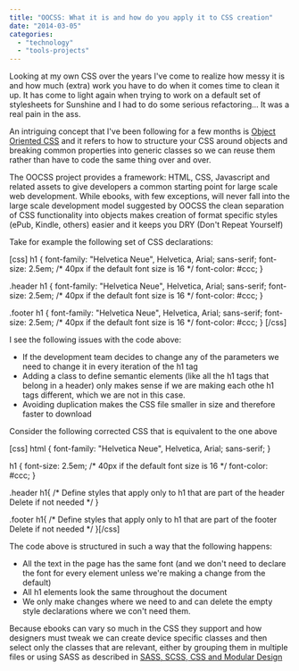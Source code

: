 ```yaml
---
title: "OOCSS: What it is and how do you apply it to CSS creation"
date: "2014-03-05"
categories: 
  - "technology"
  - "tools-projects"
---
```


Looking at my own CSS over the years I've come to realize how messy it is and how much (extra) work you have to do when it comes time to clean it up. It has come to light again when trying to work on a default set of stylesheets for Sunshine and I had to do some serious refactoring... It was a real pain in the ass.

An intriguing concept that I've been following for a few months is [Object Oriented CSS](https://github.com/stubbornella/oocss/wiki) and it refers to how to structure your CSS around objects and breaking common properties into generic classes so we can reuse them rather than have to code the same thing over and over.

The OOCSS project provides a framework: HTML, CSS, Javascript and related assets to give developers a common starting point for large scale web development. While ebooks, with few exceptions, will never fall into the large scale development model suggested by OOCSS the clean separation of CSS functionality into objects makes creation of format specific styles (ePub, Kindle, others) easier and it keeps you DRY (Don't Repeat Yourself)

Take for example the following set of CSS declarations:

\[css\] h1 { font-family: "Helvetica Neue", Helvetica, Arial; sans-serif; font-size: 2.5em; /\* 40px if the default font size is 16 \*/ font-color: #ccc; }

.header h1 { font-family: "Helvetica Neue", Helvetica, Arial; sans-serif; font-size: 2.5em; /\* 40px if the default font size is 16 \*/ font-color: #ccc; }

.footer h1 { font-family: "Helvetica Neue", Helvetica, Arial; sans-serif; font-size: 2.5em; /\* 40px if the default font size is 16 \*/ font-color: #ccc; } \[/css\]

I see the following issues with the code above:

- If the development team decides to change any of the parameters we need to change it in every iteration of the h1 tag
- Adding a class to define semantic elements (like all the h1 tags that belong in a header) only makes sense if we are making each othe h1 tags different, which we are not in this case.
- Avoiding duplication makes the CSS file smaller in size and therefore faster to download

Consider the following corrected CSS that is equivalent to the one above

\[css\] html { font-family: "Helvetica Neue", Helvetica, Arial; sans-serif; }

h1 { font-size: 2.5em; /\* 40px if the default font size is 16 \*/ font-color: #ccc; }

.header h1{ /\* Define styles that apply only to h1 that are part of the header Delete if not needed \*/ }

.footer h1{ /\* Define styles that apply only to h1 that are part of the footer Delete if not needed \*/ }\[/css\]

The code above is structured in such a way that the following happens:

- All the text in the page has the same font (and we don't need to declare the font for every element unless we're making a change from the default)
- All h1 elements look the same throughout the document
- We only make changes where we need to and can delete the empty style declarations where we con't need them.

Because ebooks can vary so much in the CSS they support and how designers must tweak we can create device specific classes and then select only the classes that are relevant, either by grouping them in multiple files or using SASS as described in [SASS, SCSS, CSS and Modular Design](https://publishing-project.rivendellweb.net/sass-scss-css-and-modular-design/)

